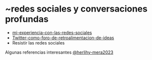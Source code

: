 # ~redes sociales y conversaciones profundas

* [mi-experiencia-con-las-redes-sociales](mi-experiencia-con-las-redes-sociales.md)
* [Twitter-como-foro-de-retroalimentacion-de-ideas](Twitter-como-foro-de-retroalimentacion-de-ideas.md)
* Resistir las redes sociales

Algunas referencias interesantes [@herlihy-mera2023](@herlihy-mera2023.md)
